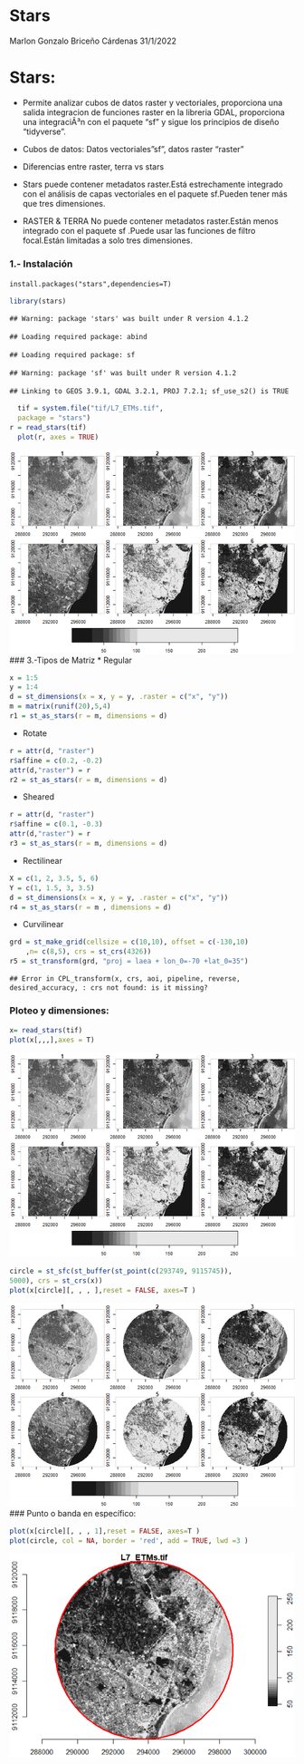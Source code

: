 Stars
================
Marlon Gonzalo Briceño Cárdenas
31/1/2022

# Stars:

-   Permite analizar cubos de datos raster y vectoriales, proporciona
    una salida integracion de funciones raster en la libreria GDAL,
    proporciona una integraciÃ³n con el paquete “sf” y sigue los
    principios de diseño “tidyverse”.

-   Cubos de datos: Datos vectoriales”sf”, datos raster “raster”

-   Diferencias entre raster, terra vs stars

-   Stars puede contener metadatos raster.Está estrechamente integrado
    con el análisis de capas vectoriales en el paquete sf.Pueden tener
    más que tres dimensiones.

-   RASTER & TERRA No puede contener metadatos raster.Están menos
    integrado con el paquete sf .Puede usar las funciones de filtro
    focal.Están limitadas a solo tres dimensiones.

### 1.- Instalación

`install.packages("stars",dependencies=T)`

``` r
library(stars)
```

    ## Warning: package 'stars' was built under R version 4.1.2

    ## Loading required package: abind

    ## Loading required package: sf

    ## Warning: package 'sf' was built under R version 4.1.2

    ## Linking to GEOS 3.9.1, GDAL 3.2.1, PROJ 7.2.1; sf_use_s2() is TRUE

``` r
  tif = system.file("tif/L7_ETMs.tif",
  package = "stars") 
r = read_stars(tif)
  plot(r, axes = TRUE)
```

![](Starsexamen_files/figure-gfm/unnamed-chunk-2-1.png)<!-- --> ###
3.-Tipos de Matriz \* Regular

``` r
x = 1:5
y = 1:4
d = st_dimensions(x = x, y = y, .raster = c("x", "y"))
m = matrix(runif(20),5,4)
r1 = st_as_stars(r = m, dimensions = d)
```

-   Rotate

``` r
r = attr(d, "raster")
r$affine = c(0.2, -0.2)
attr(d,"raster") = r
r2 = st_as_stars(r = m, dimensions = d)
```

-   Sheared

``` r
r = attr(d, "raster")
r$affine = c(0.1, -0.3)
attr(d,"raster") = r
r3 = st_as_stars(r = m, dimensions = d)
```

-   Rectilinear

``` r
X = c(1, 2, 3.5, 5, 6)
Y = c(1, 1.5, 3, 3.5)
d = st_dimensions(x = x, y = y, .raster = c("x", "y"))
r4 = st_as_stars(r = m , dimensions = d)
```

-   Curvilinear

``` r
grd = st_make_grid(cellsize = c(10,10), offset = c(-130,10) 
    ,n= c(8,5), crs = st_crs(4326))
r5 = st_transform(grd, "proj = laea + lon_0=-70 +lat_0=35")
```

    ## Error in CPL_transform(x, crs, aoi, pipeline, reverse, desired_accuracy, : crs not found: is it missing?

### Ploteo y dimensiones:

``` r
x= read_stars(tif)
plot(x[,,,],axes = T)
```

![](Starsexamen_files/figure-gfm/unnamed-chunk-8-1.png)<!-- -->

``` r
circle = st_sfc(st_buffer(st_point(c(293749, 9115745)),
5000), crs = st_crs(x))
plot(x[circle][, , , ],reset = FALSE, axes=T )
```

![](Starsexamen_files/figure-gfm/unnamed-chunk-8-2.png)<!-- --> ###
Punto o banda en específico:

``` r
plot(x[circle][, , , 1],reset = FALSE, axes=T )
plot(circle, col = NA, border = 'red', add = TRUE, lwd =3 )
```

![](Starsexamen_files/figure-gfm/unnamed-chunk-9-1.png)<!-- -->
